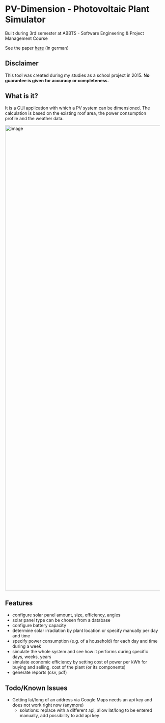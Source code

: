 # PV-Dimension - Photovoltaic Plant Simulator
Built during 3rd semester at ABBTS - Software Engineering & Project Management Course

See the paper [here](./doc/Semesterarbeit.pdf) (in german)

## Disclaimer
This tool was created during my studies as a school project in 2015. **No guarantee is given for accuracy or completeness.**

## What is it?
It is a GUI application with which a PV system can be dimensioned.
The calculation is based on the existing roof area, the power consumption profile and the weather data.

<img width="1512" alt="image" src="https://user-images.githubusercontent.com/13404717/198888993-8578f0b3-ee71-4e16-af4c-204b1d42d211.png">

## Features
- configure solar panel amount, size, efficiency, angles
- solar panel type can be chosen from a database
- configure battery capacity
- determine solar irradiation by plant location or specify manually per day and time
- specify power consumption (e.g. of a household) for each day and time during a week
- simulate the whole system and see how it performs during specific days, weeks, years
- simulate economic efficiency by setting cost of power per kWh for buying and selling, cost of the plant (or its components)
- generate reports (csv, pdf)

## Todo/Known Issues

- Getting lat/long of an address via Google Maps needs an api key and does not work right now (anymore)
  - solutions: replace with a different api, allow lat/long to be entered manually, add possibility to add api key
